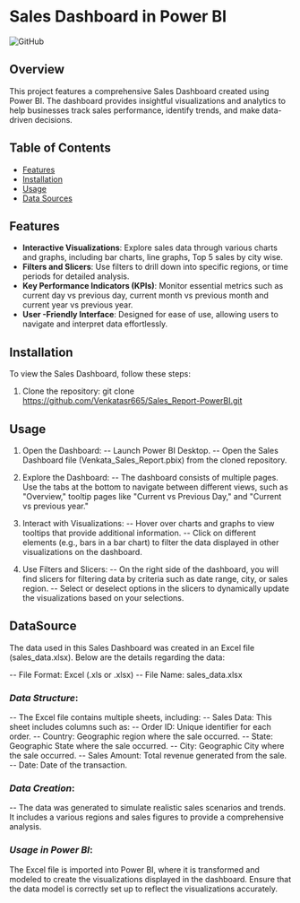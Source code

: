 
# Sales Dashboard in Power BI

![GitHub](https://img.shields.io/badge/GitHub-VenkataSaiRam-black?style=flat-square&logo=github&logoColor=white)

## Overview

This project features a comprehensive Sales Dashboard created using Power BI. The dashboard provides insightful visualizations and analytics to help businesses track sales performance, identify trends, and make data-driven decisions.

## Table of Contents

- [Features](#features)
- [Installation](#installation)
- [Usage](#usage)
- [Data Sources](#data-sources)

## Features

- **Interactive Visualizations**: Explore sales data through various charts and graphs, including bar charts, line graphs, Top 5 sales by city wise.
- **Filters and Slicers**: Use filters to drill down into specific regions, or time periods for detailed analysis.
- **Key Performance Indicators (KPIs)**: Monitor essential metrics such as current day vs previous day, current month vs previous month and current year vs previous year.
- **User -Friendly Interface**: Designed for ease of use, allowing users to navigate and interpret data effortlessly.

## Installation

To view the Sales Dashboard, follow these steps:

1. Clone the repository:
   git clone https://github.com/Venkatasr665/Sales_Report-PowerBI.git

## Usage

1. Open the Dashboard:
-- Launch Power BI Desktop.
-- Open the Sales Dashboard file (Venkata_Sales_Report.pbix) from the cloned repository.

2. Explore the Dashboard:
-- The dashboard consists of multiple pages. Use the tabs at the bottom to navigate between different views, such as "Overview," tooltip pages like "Current vs Previous Day," and "Current vs previous year."

3. Interact with Visualizations:
-- Hover over charts and graphs to view tooltips that provide additional information.
-- Click on different elements (e.g., bars in a bar chart) to filter the data displayed in other visualizations on the dashboard.

5. Use Filters and Slicers:
-- On the right side of the dashboard, you will find slicers for filtering data by criteria such as date range, city, or sales region.
-- Select or deselect options in the slicers to dynamically update the visualizations based on your selections.

## DataSource

The data used in this Sales Dashboard was created in an Excel file (sales_data.xlsx). Below are the details regarding the data:

  -- File Format: Excel (.xls or .xlsx)
  -- File Name: sales_data.xlsx

### *Data Structure*:
  -- The Excel file contains multiple sheets, including:
      -- Sales Data: This sheet includes columns such as:
            -- Order ID: Unique identifier for each order.
            -- Country: Geographic region where the sale occurred.
            -- State: Geographic State where the sale occurred.
            -- City: Geographic City where the sale occurred.
            -- Sales Amount: Total revenue generated from the sale.
            -- Date: Date of the transaction.

### *Data Creation*:
  -- The data was generated to simulate realistic sales scenarios and trends. It includes a various regions and sales figures to provide a comprehensive analysis.

### *Usage in Power BI*:
The Excel file is imported into Power BI, where it is transformed and modeled to create the visualizations displayed in the dashboard. Ensure that the data model is correctly set up to reflect the visualizations accurately.
